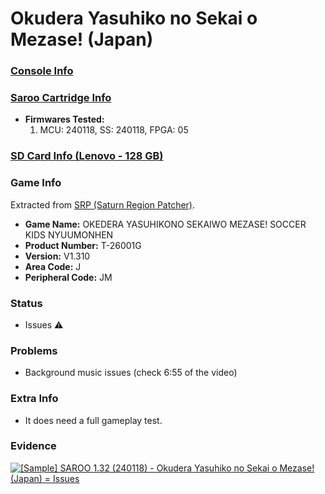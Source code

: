 # Okudera Yasuhiko no Sekai o Mezase! (Japan)

### [Console Info](../../../../Info/Consoles/VA13/README.md)

### [Saroo Cartridge Info](../../../../Info/Cartridges/RetroGameParadiseStore/1.32F/README.md)

- <b>Firmwares Tested:</b>
  1. MCU: 240118, SS: 240118, FPGA: 05

### [SD Card Info (Lenovo - 128 GB)](../../../../Info/SdCards/Lenovo/128GB/README.md)

### Game Info

Extracted from [SRP (Saturn Region Patcher)](https://segaxtreme.net/resources/saturn-region-patcher.81/download).

- <b>Game Name:</b> OKEDERA YASUHIKONO SEKAIWO MEZASE! SOCCER KIDS NYUUMONHEN
- <b>Product Number:</b> T-26001G
- <b>Version:</b> V1.310
- <b>Area Code:</b> J
- <b>Peripheral Code:</b> JM

### Status

- Issues :warning:

### Problems

- Background music issues (check 6:55 of the video)

### Extra Info

- It does need a full gameplay test.

### Evidence

[![[Sample] SAROO 1.32 (240118) - Okudera Yasuhiko no Sekai o Mezase! (Japan) = Issues](https://img.youtube.com/vi/DDUNuwzx-k4/0.jpg)](https://www.youtube.com/watch?v=DDUNuwzx-k4)
